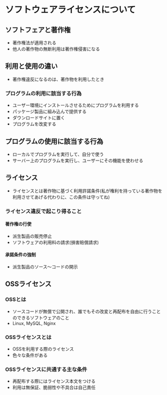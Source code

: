 # ソフトウェアライセンスについて

## ソフトフェアと著作権
* 著作権法が適用される
* 他人の著作物の無断利用は著作権侵害になる

## 利用と使用の違い
* 著作権違反になるのは、著作物を利用したとき

### プログラムの利用に該当する行為
* ユーザー環境にインストールさせるためにプログラムを利用する
* パッケージ製品に組み込んで提供する
* ダウンロードサイトに置く
* プログラムを改変する

## プログラムの使用に該当する行為
* ローカルでプログラムを実行して、自分で使う
* サーバー上のプログラムを実行し、ユーザーにその機能を使わせる

## ライセンス
* ライセンスとは著作物に基づく利用許諾条件(私が権利を持っている著作物を利用させてあげる代わりに、この条件は守ってね)

### ライセンス違反で起こり得ること
#### 著作権の行使
* 派生製品の販売停止
* ソフトウェアの利用料の請求(損害賠償請求)

#### 承諾条件の強制
* 派生製品のソース〜コードの開示

## OSSライセンス

### OSSとは
* ソースコードが無償で公開され、誰でもその改変と再配布を自由に行うことのできるソフトウェアのこと
* Linux, MySQL, Nginx

### OSSライセンスとは
* OSSを利用する際のライセンス
* 色々な条件がある

### OSSライセンスに共通する主な条件
* 再配布する際にはライセンス本文をつける
* 利用は無保証、脆弱性や不具合は自己責任
